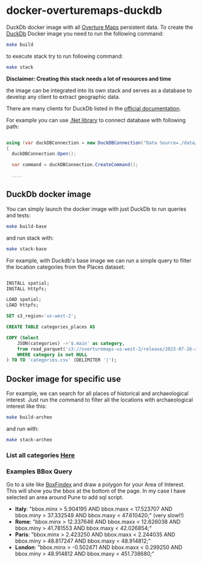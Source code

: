# docker-overturemaps-duckdb

DuckDb docker image with all [Overture Maps](https://overturemaps.org) persistent data.
To create the [DuckDb](https://duckdb.org) Docker image you need to run the following command:

```bash
make build  
```

to execute stack try to run following command:

```bash
make stack 
```

**Disclaimer: Creating this stack needs a lot of resources and time**

the image can be integrated into its own stack and serves as a database to develop any client to extract geographic data.

There are many clients for DuckDb listed in the [official documentation](https://duckdb.org/docs/archive/0.8.1/api/overview).

For example you can use [.Net library](https://github.com/gzileni/DuckDB.NET) to connect database with following path:

```C#

using (var duckDBConnection = new DuckDBConnection("Data Source=./data/overturemaps.db"))
{
  duckDBConnection.Open();

  var command = duckDBConnection.CreateCommand();

  ....

```

## DuckDb docker image

You can simply launch the docker image with just DuckDb to run queries and tests:

```bash
make build-base
```

and run stack with:

```bash
make stack-base
```

For example, with Duckdb's base image we can run a simple query to filter the location categories from the Places dataset:

```sql

INSTALL spatial;
INSTALL httpfs;

LOAD spatial;
LOAD httpfs;

SET s3_region='us-west-2';

CREATE TABLE categories_places AS 

COPY (Select 
    JSON(categories) ->'$.main' as category,
    from read_parquet('s3://overturemaps-us-west-2/release/2023-07-26-alpha.0/theme=places/type=*/*', filename=true, hive_partitioning=1)
    WHERE category is not NULL
) TO TO 'categories.csv' (DELIMITER '|');
```

## Docker image for specific use

For example, we can search for all places of historical and archaeological interest.
Just run the command to filter all the locations with archaeological interest like this:

```bash
make build-archeo
```

and run with:

```bash
make stack-archeo
```

### List all categories [Here](./categories.csv)

### Examples BBox Query

Go to a site like [BoxFindex](http://bboxfinder.com/) and draw a polygon for your Area of Interest. This will show you the bbox at the bottom of the page. In my case I have selected an area around Pune to add sql script.

- **Italy**: "bbox.minx > 5.904195 AND bbox.maxx < 17.523707 AND bbox.miny > 37.332549 AND bbox.maxy < 47.610420;" (very slow!!)
- **Rome**: "bbox.minx > 12.337646 AND bbox.maxx < 12.626038 AND bbox.miny > 41.781553 AND bbox.maxy < 42.026854;"
- **Paris**: "bbox.minx > 2.423250 AND bbox.maxx < 2.244035 AND bbox.miny > 48.817247 AND bbox.maxy < 48.914812;"
- **London**: "bbox.minx > -0.502471 AND bbox.maxx < 0.299250 AND bbox.miny > 48.914812 AND bbox.maxy < 451.738680;"
